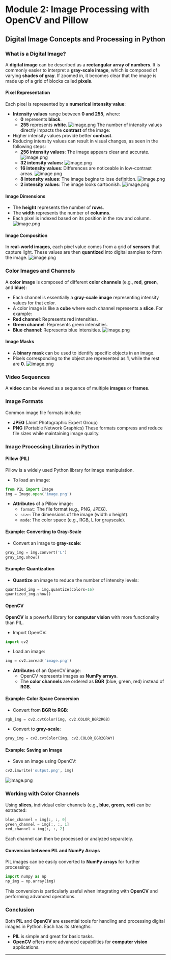 

# Module 2: Image Processing with OpenCV and Pillow
## Digital Image Concepts and Processing in Python
### What is a Digital Image?
A **digital image** can be described as a **rectangular array of numbers**. It is commonly easier to interpret a **gray-scale image**, which is composed of varying **shades of gray**. If zoomed in, it becomes clear that the image is made up of a grid of blocks called **pixels**.
#### Pixel Representation
Each pixel is represented by a **numerical intensity value**:
- **Intensity values** range between **0 and 255**, where:
	- **0** represents **black**.
	- **255** represents **white**.
![image.png](https://prod-files-secure.s3.us-west-2.amazonaws.com/03e82b26-cccb-4906-bb56-adabcbdc0655/fa1bb4aa-313a-44c2-a7b3-7fa4a8432b08/image.png?X-Amz-Algorithm=AWS4-HMAC-SHA256&X-Amz-Content-Sha256=UNSIGNED-PAYLOAD&X-Amz-Credential=ASIAZI2LB466U3I22ZX6%2F20250131%2Fus-west-2%2Fs3%2Faws4_request&X-Amz-Date=20250131T131906Z&X-Amz-Expires=3600&X-Amz-Security-Token=IQoJb3JpZ2luX2VjELX%2F%2F%2F%2F%2F%2F%2F%2F%2F%2FwEaCXVzLXdlc3QtMiJGMEQCIGPTPqJWRiNp8edouwrwJvhgvYGeACQEYTh%2B2ngsfWbhAiBrLhxQQZej5i5jVbs4RBk9jbbry0ih5yyE8yKrgm0lJSqIBAi%2B%2F%2F%2F%2F%2F%2F%2F%2F%2F%2F8BEAAaDDYzNzQyMzE4MzgwNSIMuCkwSw9pZiEwe8okKtwD1nomGR4EvstUOXC77a18Zh3C4kl1h6UHxBBknnQ76mCdtkKlL2WSUfYBco6fJuOysOsr4awTkgz2Abb12xgpXApmK%2FD3ckleTPxno7%2FKmNSz%2BDWKxGcugeHC6Wl527txAr5F4GSJ9BevSaHKbmiUKjoSDGBDJhVFL2JnsAGv5KtUzJvNzBHbOWV8r7udxIU5cKMeJyFRi04U2Vn%2FztPL%2FwyHzvzZWR0LrEJc6f5%2Fc%2FkEscuA%2FCmngyWV7tO8vzLy10QYPfld7vFIlCIu9h44WSv4rde5QJHbnKlUz%2FMzVrwbOcspk1UPkpCdY9BX2OMJKuZ7DfL%2BuHgAylaLU%2B%2BdSaSSDdemQfx%2BkfxpGa06K%2FM3O5awxxjLUrRm%2BhTHlz7xbIwEUeiW9IMmNMzXDoB%2F8k5%2F6FOQFeUpYFFw6ny9u2nDfeRNVC5k52MOqy5b8fOVy3DedB2TkQsKpYFGs0ZOqAb2JAUTYR63pKqXNi%2F2oKXd3701Bt9y2LR3eOPq%2FqRhKEsq06N1JMPaRDbsL4m8kr4u%2B%2FW%2FsNj2IP7a6t%2FDmWUFWyYMegsk8YIAa%2FZ7IOnnLHERqKRq8ED4VUPtlXJOOlZtJogGNOKT%2BngFH7nIO5f5Lvelqcr6l7wciRAw6o%2FzvAY6pgFFmnvVBfhtgH%2B2%2B6hjoin%2BJUjTwF3k8licE%2BmhGa1zJZfrSy4U6zPZpbwOzw1hKkqk8xCoZo3Zl8t4r6ke36g0jxBcfQaF2wCVWCbAxePtRhj141gTYnRyy10Bgf9l1J8EmJ6aOnsh0%2BWD17po6hwqFWevRXaZI0KSX404JQ87jzQwQfX1UBIz1AEBORAoRm8Fh4cBm1cDeJcoVdn7hcCGwha%2F%2BL1l&X-Amz-Signature=1cb6731c2ed7e26d3298df5df206487d69b8d7f714904129850e66a096db4b84&X-Amz-SignedHeaders=host&x-id=GetObject)
The number of intensity values directly impacts the **contrast** of the image:
- Higher intensity values provide better **contrast**.
- Reducing intensity values can result in visual changes, as seen in the following steps:
	- **256 intensity values**: The image appears clear and accurate.
![image.png](https://prod-files-secure.s3.us-west-2.amazonaws.com/03e82b26-cccb-4906-bb56-adabcbdc0655/0de7dfb4-99dc-4b87-8932-5165b3c3b775/image.png?X-Amz-Algorithm=AWS4-HMAC-SHA256&X-Amz-Content-Sha256=UNSIGNED-PAYLOAD&X-Amz-Credential=ASIAZI2LB466QCAYVAW3%2F20250131%2Fus-west-2%2Fs3%2Faws4_request&X-Amz-Date=20250131T131906Z&X-Amz-Expires=3600&X-Amz-Security-Token=IQoJb3JpZ2luX2VjELX%2F%2F%2F%2F%2F%2F%2F%2F%2F%2FwEaCXVzLXdlc3QtMiJHMEUCIGBHcNe6Dk3hDNkXeQm4d4Feha87qeK8KVIxeijUAw6vAiEAjUfkbmqdbvcJdkCTAWhFw3BWXsdGlWKHHHzGhgk3vzwqiAQIvv%2F%2F%2F%2F%2F%2F%2F%2F%2F%2FARAAGgw2Mzc0MjMxODM4MDUiDE8fgpMkew5B40KcSSrcA%2BND%2BqSamgI0lnARkbh%2F56naoopcaSDs7DweEL%2BSSBPT9gJJtWHBxLRYMh08uGQVafamj7Iop%2FJM%2B1rCZns%2B3DWwfKvBdlSck2pmWoedMIA%2BjbSyFUgUSI8w2CHh9wVBNLf5pruyTQ3Ci%2BJzf1ykkQMMUHfk6opV%2FYMEt%2Btaqc8O%2FIa4n9hEoyJr2SU94twzit6ZQueMwOXQxhL61BNwVCdu1%2FPgp57f%2BMOLdeyB%2BrJolNuF0uFh4H9K6WQPERCyHqu%2BfZZLanUg6pRrPDNO9dTfKY2Y0oNgHYGQjpk1NECFov4yuPb%2FCsAdff4Z96YeaIzM%2BLpXEGJowbq0lFVlWD4vCqV7HZAX6m8R6Znhp1diBPh8W57lFtQ22si5%2BRjGS6zHS3eSsCwUQC31Fbh42w%2BE0aPp2kg%2FzwbzdhHjrKuSqwsEppKi%2FC3vMSUScO%2Bs7KfzUK5pdAh7%2FIggdlDLV%2BWbpXo53Pe6f%2Fvek58FPTnbZwJUQwiXTEBY4%2BdGmjFkjr%2BmLs59V0MFFOoBtZi4cra0sFYFI2lhAJswxGXyc0plswoDVYwuMFctaizqyT%2F8Awac6hNS7F5L5YaMgVyE59reX2dTOeMoW5vF9kPQgTSGgSwq7RaV%2BU953%2BwyMLqP87wGOqUBxREIxI3rJDeTL17%2B8AegBRwDzaVtxnCjjfsXKPW%2FUSTZrFkvss7SQsVv%2B7TpR4MDnZlSYUvCiwQs2vxs%2FIXpdMW3UlY8SOIbuUJoa9nwi7HhdD98SR%2BtFe3ADLzq3549vb3SsYcScGcjKMOibRVLYkH%2BR%2FTL%2FXk4BTwQN8FmNVuPQo0bCEP0k%2F9BfVeH0YMSOaPymjMqpUHXv%2BN2k2vK4pn0M9RT&X-Amz-Signature=c90c24dd1504295786dd7b133fd02bd1a58c5b1a792edf0b670c261a7c455561&X-Amz-SignedHeaders=host&x-id=GetObject)
	- **32 intensity values:**
![image.png](https://prod-files-secure.s3.us-west-2.amazonaws.com/03e82b26-cccb-4906-bb56-adabcbdc0655/7eb81f08-b190-4c5a-ba2b-2a498a15b2c4/image.png?X-Amz-Algorithm=AWS4-HMAC-SHA256&X-Amz-Content-Sha256=UNSIGNED-PAYLOAD&X-Amz-Credential=ASIAZI2LB466QCAYVAW3%2F20250131%2Fus-west-2%2Fs3%2Faws4_request&X-Amz-Date=20250131T131906Z&X-Amz-Expires=3600&X-Amz-Security-Token=IQoJb3JpZ2luX2VjELX%2F%2F%2F%2F%2F%2F%2F%2F%2F%2FwEaCXVzLXdlc3QtMiJHMEUCIGBHcNe6Dk3hDNkXeQm4d4Feha87qeK8KVIxeijUAw6vAiEAjUfkbmqdbvcJdkCTAWhFw3BWXsdGlWKHHHzGhgk3vzwqiAQIvv%2F%2F%2F%2F%2F%2F%2F%2F%2F%2FARAAGgw2Mzc0MjMxODM4MDUiDE8fgpMkew5B40KcSSrcA%2BND%2BqSamgI0lnARkbh%2F56naoopcaSDs7DweEL%2BSSBPT9gJJtWHBxLRYMh08uGQVafamj7Iop%2FJM%2B1rCZns%2B3DWwfKvBdlSck2pmWoedMIA%2BjbSyFUgUSI8w2CHh9wVBNLf5pruyTQ3Ci%2BJzf1ykkQMMUHfk6opV%2FYMEt%2Btaqc8O%2FIa4n9hEoyJr2SU94twzit6ZQueMwOXQxhL61BNwVCdu1%2FPgp57f%2BMOLdeyB%2BrJolNuF0uFh4H9K6WQPERCyHqu%2BfZZLanUg6pRrPDNO9dTfKY2Y0oNgHYGQjpk1NECFov4yuPb%2FCsAdff4Z96YeaIzM%2BLpXEGJowbq0lFVlWD4vCqV7HZAX6m8R6Znhp1diBPh8W57lFtQ22si5%2BRjGS6zHS3eSsCwUQC31Fbh42w%2BE0aPp2kg%2FzwbzdhHjrKuSqwsEppKi%2FC3vMSUScO%2Bs7KfzUK5pdAh7%2FIggdlDLV%2BWbpXo53Pe6f%2Fvek58FPTnbZwJUQwiXTEBY4%2BdGmjFkjr%2BmLs59V0MFFOoBtZi4cra0sFYFI2lhAJswxGXyc0plswoDVYwuMFctaizqyT%2F8Awac6hNS7F5L5YaMgVyE59reX2dTOeMoW5vF9kPQgTSGgSwq7RaV%2BU953%2BwyMLqP87wGOqUBxREIxI3rJDeTL17%2B8AegBRwDzaVtxnCjjfsXKPW%2FUSTZrFkvss7SQsVv%2B7TpR4MDnZlSYUvCiwQs2vxs%2FIXpdMW3UlY8SOIbuUJoa9nwi7HhdD98SR%2BtFe3ADLzq3549vb3SsYcScGcjKMOibRVLYkH%2BR%2FTL%2FXk4BTwQN8FmNVuPQo0bCEP0k%2F9BfVeH0YMSOaPymjMqpUHXv%2BN2k2vK4pn0M9RT&X-Amz-Signature=53775b56270edca2490df8e92a49d1b1719cf8d3fa559fc12753918075c742f8&X-Amz-SignedHeaders=host&x-id=GetObject)
	- **16 intensity values**: Differences are noticeable in low-contrast areas.
![image.png](https://prod-files-secure.s3.us-west-2.amazonaws.com/03e82b26-cccb-4906-bb56-adabcbdc0655/6bf56d44-9a14-4b7b-98c2-1f00b8630f0c/image.png?X-Amz-Algorithm=AWS4-HMAC-SHA256&X-Amz-Content-Sha256=UNSIGNED-PAYLOAD&X-Amz-Credential=ASIAZI2LB466QCAYVAW3%2F20250131%2Fus-west-2%2Fs3%2Faws4_request&X-Amz-Date=20250131T131906Z&X-Amz-Expires=3600&X-Amz-Security-Token=IQoJb3JpZ2luX2VjELX%2F%2F%2F%2F%2F%2F%2F%2F%2F%2FwEaCXVzLXdlc3QtMiJHMEUCIGBHcNe6Dk3hDNkXeQm4d4Feha87qeK8KVIxeijUAw6vAiEAjUfkbmqdbvcJdkCTAWhFw3BWXsdGlWKHHHzGhgk3vzwqiAQIvv%2F%2F%2F%2F%2F%2F%2F%2F%2F%2FARAAGgw2Mzc0MjMxODM4MDUiDE8fgpMkew5B40KcSSrcA%2BND%2BqSamgI0lnARkbh%2F56naoopcaSDs7DweEL%2BSSBPT9gJJtWHBxLRYMh08uGQVafamj7Iop%2FJM%2B1rCZns%2B3DWwfKvBdlSck2pmWoedMIA%2BjbSyFUgUSI8w2CHh9wVBNLf5pruyTQ3Ci%2BJzf1ykkQMMUHfk6opV%2FYMEt%2Btaqc8O%2FIa4n9hEoyJr2SU94twzit6ZQueMwOXQxhL61BNwVCdu1%2FPgp57f%2BMOLdeyB%2BrJolNuF0uFh4H9K6WQPERCyHqu%2BfZZLanUg6pRrPDNO9dTfKY2Y0oNgHYGQjpk1NECFov4yuPb%2FCsAdff4Z96YeaIzM%2BLpXEGJowbq0lFVlWD4vCqV7HZAX6m8R6Znhp1diBPh8W57lFtQ22si5%2BRjGS6zHS3eSsCwUQC31Fbh42w%2BE0aPp2kg%2FzwbzdhHjrKuSqwsEppKi%2FC3vMSUScO%2Bs7KfzUK5pdAh7%2FIggdlDLV%2BWbpXo53Pe6f%2Fvek58FPTnbZwJUQwiXTEBY4%2BdGmjFkjr%2BmLs59V0MFFOoBtZi4cra0sFYFI2lhAJswxGXyc0plswoDVYwuMFctaizqyT%2F8Awac6hNS7F5L5YaMgVyE59reX2dTOeMoW5vF9kPQgTSGgSwq7RaV%2BU953%2BwyMLqP87wGOqUBxREIxI3rJDeTL17%2B8AegBRwDzaVtxnCjjfsXKPW%2FUSTZrFkvss7SQsVv%2B7TpR4MDnZlSYUvCiwQs2vxs%2FIXpdMW3UlY8SOIbuUJoa9nwi7HhdD98SR%2BtFe3ADLzq3549vb3SsYcScGcjKMOibRVLYkH%2BR%2FTL%2FXk4BTwQN8FmNVuPQo0bCEP0k%2F9BfVeH0YMSOaPymjMqpUHXv%2BN2k2vK4pn0M9RT&X-Amz-Signature=d6c87e827ac8df13b657c922200e66c8cb2c70b014b40fac28c685ce6babf1e5&X-Amz-SignedHeaders=host&x-id=GetObject)
	- **8 intensity values**: The image begins to lose definition.
![image.png](https://prod-files-secure.s3.us-west-2.amazonaws.com/03e82b26-cccb-4906-bb56-adabcbdc0655/cca05878-ca1a-43e0-8bec-1d146756f9ae/image.png?X-Amz-Algorithm=AWS4-HMAC-SHA256&X-Amz-Content-Sha256=UNSIGNED-PAYLOAD&X-Amz-Credential=ASIAZI2LB466QCAYVAW3%2F20250131%2Fus-west-2%2Fs3%2Faws4_request&X-Amz-Date=20250131T131906Z&X-Amz-Expires=3600&X-Amz-Security-Token=IQoJb3JpZ2luX2VjELX%2F%2F%2F%2F%2F%2F%2F%2F%2F%2FwEaCXVzLXdlc3QtMiJHMEUCIGBHcNe6Dk3hDNkXeQm4d4Feha87qeK8KVIxeijUAw6vAiEAjUfkbmqdbvcJdkCTAWhFw3BWXsdGlWKHHHzGhgk3vzwqiAQIvv%2F%2F%2F%2F%2F%2F%2F%2F%2F%2FARAAGgw2Mzc0MjMxODM4MDUiDE8fgpMkew5B40KcSSrcA%2BND%2BqSamgI0lnARkbh%2F56naoopcaSDs7DweEL%2BSSBPT9gJJtWHBxLRYMh08uGQVafamj7Iop%2FJM%2B1rCZns%2B3DWwfKvBdlSck2pmWoedMIA%2BjbSyFUgUSI8w2CHh9wVBNLf5pruyTQ3Ci%2BJzf1ykkQMMUHfk6opV%2FYMEt%2Btaqc8O%2FIa4n9hEoyJr2SU94twzit6ZQueMwOXQxhL61BNwVCdu1%2FPgp57f%2BMOLdeyB%2BrJolNuF0uFh4H9K6WQPERCyHqu%2BfZZLanUg6pRrPDNO9dTfKY2Y0oNgHYGQjpk1NECFov4yuPb%2FCsAdff4Z96YeaIzM%2BLpXEGJowbq0lFVlWD4vCqV7HZAX6m8R6Znhp1diBPh8W57lFtQ22si5%2BRjGS6zHS3eSsCwUQC31Fbh42w%2BE0aPp2kg%2FzwbzdhHjrKuSqwsEppKi%2FC3vMSUScO%2Bs7KfzUK5pdAh7%2FIggdlDLV%2BWbpXo53Pe6f%2Fvek58FPTnbZwJUQwiXTEBY4%2BdGmjFkjr%2BmLs59V0MFFOoBtZi4cra0sFYFI2lhAJswxGXyc0plswoDVYwuMFctaizqyT%2F8Awac6hNS7F5L5YaMgVyE59reX2dTOeMoW5vF9kPQgTSGgSwq7RaV%2BU953%2BwyMLqP87wGOqUBxREIxI3rJDeTL17%2B8AegBRwDzaVtxnCjjfsXKPW%2FUSTZrFkvss7SQsVv%2B7TpR4MDnZlSYUvCiwQs2vxs%2FIXpdMW3UlY8SOIbuUJoa9nwi7HhdD98SR%2BtFe3ADLzq3549vb3SsYcScGcjKMOibRVLYkH%2BR%2FTL%2FXk4BTwQN8FmNVuPQo0bCEP0k%2F9BfVeH0YMSOaPymjMqpUHXv%2BN2k2vK4pn0M9RT&X-Amz-Signature=839c6f7f33c30357b20e0eacc03ab6d3a5e8acc6d9c19c534d6db1bf6d7bc165&X-Amz-SignedHeaders=host&x-id=GetObject)
	- **2 intensity values**: The image looks cartoonish.
![image.png](https://prod-files-secure.s3.us-west-2.amazonaws.com/03e82b26-cccb-4906-bb56-adabcbdc0655/12da64d7-6b97-44e0-bc2c-52b9c47ce212/image.png?X-Amz-Algorithm=AWS4-HMAC-SHA256&X-Amz-Content-Sha256=UNSIGNED-PAYLOAD&X-Amz-Credential=ASIAZI2LB466QCAYVAW3%2F20250131%2Fus-west-2%2Fs3%2Faws4_request&X-Amz-Date=20250131T131906Z&X-Amz-Expires=3600&X-Amz-Security-Token=IQoJb3JpZ2luX2VjELX%2F%2F%2F%2F%2F%2F%2F%2F%2F%2FwEaCXVzLXdlc3QtMiJHMEUCIGBHcNe6Dk3hDNkXeQm4d4Feha87qeK8KVIxeijUAw6vAiEAjUfkbmqdbvcJdkCTAWhFw3BWXsdGlWKHHHzGhgk3vzwqiAQIvv%2F%2F%2F%2F%2F%2F%2F%2F%2F%2FARAAGgw2Mzc0MjMxODM4MDUiDE8fgpMkew5B40KcSSrcA%2BND%2BqSamgI0lnARkbh%2F56naoopcaSDs7DweEL%2BSSBPT9gJJtWHBxLRYMh08uGQVafamj7Iop%2FJM%2B1rCZns%2B3DWwfKvBdlSck2pmWoedMIA%2BjbSyFUgUSI8w2CHh9wVBNLf5pruyTQ3Ci%2BJzf1ykkQMMUHfk6opV%2FYMEt%2Btaqc8O%2FIa4n9hEoyJr2SU94twzit6ZQueMwOXQxhL61BNwVCdu1%2FPgp57f%2BMOLdeyB%2BrJolNuF0uFh4H9K6WQPERCyHqu%2BfZZLanUg6pRrPDNO9dTfKY2Y0oNgHYGQjpk1NECFov4yuPb%2FCsAdff4Z96YeaIzM%2BLpXEGJowbq0lFVlWD4vCqV7HZAX6m8R6Znhp1diBPh8W57lFtQ22si5%2BRjGS6zHS3eSsCwUQC31Fbh42w%2BE0aPp2kg%2FzwbzdhHjrKuSqwsEppKi%2FC3vMSUScO%2Bs7KfzUK5pdAh7%2FIggdlDLV%2BWbpXo53Pe6f%2Fvek58FPTnbZwJUQwiXTEBY4%2BdGmjFkjr%2BmLs59V0MFFOoBtZi4cra0sFYFI2lhAJswxGXyc0plswoDVYwuMFctaizqyT%2F8Awac6hNS7F5L5YaMgVyE59reX2dTOeMoW5vF9kPQgTSGgSwq7RaV%2BU953%2BwyMLqP87wGOqUBxREIxI3rJDeTL17%2B8AegBRwDzaVtxnCjjfsXKPW%2FUSTZrFkvss7SQsVv%2B7TpR4MDnZlSYUvCiwQs2vxs%2FIXpdMW3UlY8SOIbuUJoa9nwi7HhdD98SR%2BtFe3ADLzq3549vb3SsYcScGcjKMOibRVLYkH%2BR%2FTL%2FXk4BTwQN8FmNVuPQo0bCEP0k%2F9BfVeH0YMSOaPymjMqpUHXv%2BN2k2vK4pn0M9RT&X-Amz-Signature=06ce65a9b5fa6fa176b65e5643496a3c289578858fb4dcbc0c543820085ed1c0&X-Amz-SignedHeaders=host&x-id=GetObject)
#### Image Dimensions
- The **height** represents the number of **rows**.
- The **width** represents the number of **columns**.
- Each pixel is indexed based on its position in the row and column.
![image.png](https://prod-files-secure.s3.us-west-2.amazonaws.com/03e82b26-cccb-4906-bb56-adabcbdc0655/ff056335-e79e-4491-b508-30cd45b6c194/image.png?X-Amz-Algorithm=AWS4-HMAC-SHA256&X-Amz-Content-Sha256=UNSIGNED-PAYLOAD&X-Amz-Credential=ASIAZI2LB466U3I22ZX6%2F20250131%2Fus-west-2%2Fs3%2Faws4_request&X-Amz-Date=20250131T131906Z&X-Amz-Expires=3600&X-Amz-Security-Token=IQoJb3JpZ2luX2VjELX%2F%2F%2F%2F%2F%2F%2F%2F%2F%2FwEaCXVzLXdlc3QtMiJGMEQCIGPTPqJWRiNp8edouwrwJvhgvYGeACQEYTh%2B2ngsfWbhAiBrLhxQQZej5i5jVbs4RBk9jbbry0ih5yyE8yKrgm0lJSqIBAi%2B%2F%2F%2F%2F%2F%2F%2F%2F%2F%2F8BEAAaDDYzNzQyMzE4MzgwNSIMuCkwSw9pZiEwe8okKtwD1nomGR4EvstUOXC77a18Zh3C4kl1h6UHxBBknnQ76mCdtkKlL2WSUfYBco6fJuOysOsr4awTkgz2Abb12xgpXApmK%2FD3ckleTPxno7%2FKmNSz%2BDWKxGcugeHC6Wl527txAr5F4GSJ9BevSaHKbmiUKjoSDGBDJhVFL2JnsAGv5KtUzJvNzBHbOWV8r7udxIU5cKMeJyFRi04U2Vn%2FztPL%2FwyHzvzZWR0LrEJc6f5%2Fc%2FkEscuA%2FCmngyWV7tO8vzLy10QYPfld7vFIlCIu9h44WSv4rde5QJHbnKlUz%2FMzVrwbOcspk1UPkpCdY9BX2OMJKuZ7DfL%2BuHgAylaLU%2B%2BdSaSSDdemQfx%2BkfxpGa06K%2FM3O5awxxjLUrRm%2BhTHlz7xbIwEUeiW9IMmNMzXDoB%2F8k5%2F6FOQFeUpYFFw6ny9u2nDfeRNVC5k52MOqy5b8fOVy3DedB2TkQsKpYFGs0ZOqAb2JAUTYR63pKqXNi%2F2oKXd3701Bt9y2LR3eOPq%2FqRhKEsq06N1JMPaRDbsL4m8kr4u%2B%2FW%2FsNj2IP7a6t%2FDmWUFWyYMegsk8YIAa%2FZ7IOnnLHERqKRq8ED4VUPtlXJOOlZtJogGNOKT%2BngFH7nIO5f5Lvelqcr6l7wciRAw6o%2FzvAY6pgFFmnvVBfhtgH%2B2%2B6hjoin%2BJUjTwF3k8licE%2BmhGa1zJZfrSy4U6zPZpbwOzw1hKkqk8xCoZo3Zl8t4r6ke36g0jxBcfQaF2wCVWCbAxePtRhj141gTYnRyy10Bgf9l1J8EmJ6aOnsh0%2BWD17po6hwqFWevRXaZI0KSX404JQ87jzQwQfX1UBIz1AEBORAoRm8Fh4cBm1cDeJcoVdn7hcCGwha%2F%2BL1l&X-Amz-Signature=ec66b2de27a85f8bfd8a6ef50053446a9f81b298ab4c4ab69e043c48ce3c3a08&X-Amz-SignedHeaders=host&x-id=GetObject)
#### Image Composition
In **real-world images**, each pixel value comes from a grid of **sensors** that capture light. These values are then **quantized** into digital samples to form the image.
![image.png](https://prod-files-secure.s3.us-west-2.amazonaws.com/03e82b26-cccb-4906-bb56-adabcbdc0655/0c721ea0-409b-4d32-b630-a00d6f170d18/image.png?X-Amz-Algorithm=AWS4-HMAC-SHA256&X-Amz-Content-Sha256=UNSIGNED-PAYLOAD&X-Amz-Credential=ASIAZI2LB466U3I22ZX6%2F20250131%2Fus-west-2%2Fs3%2Faws4_request&X-Amz-Date=20250131T131906Z&X-Amz-Expires=3600&X-Amz-Security-Token=IQoJb3JpZ2luX2VjELX%2F%2F%2F%2F%2F%2F%2F%2F%2F%2FwEaCXVzLXdlc3QtMiJGMEQCIGPTPqJWRiNp8edouwrwJvhgvYGeACQEYTh%2B2ngsfWbhAiBrLhxQQZej5i5jVbs4RBk9jbbry0ih5yyE8yKrgm0lJSqIBAi%2B%2F%2F%2F%2F%2F%2F%2F%2F%2F%2F8BEAAaDDYzNzQyMzE4MzgwNSIMuCkwSw9pZiEwe8okKtwD1nomGR4EvstUOXC77a18Zh3C4kl1h6UHxBBknnQ76mCdtkKlL2WSUfYBco6fJuOysOsr4awTkgz2Abb12xgpXApmK%2FD3ckleTPxno7%2FKmNSz%2BDWKxGcugeHC6Wl527txAr5F4GSJ9BevSaHKbmiUKjoSDGBDJhVFL2JnsAGv5KtUzJvNzBHbOWV8r7udxIU5cKMeJyFRi04U2Vn%2FztPL%2FwyHzvzZWR0LrEJc6f5%2Fc%2FkEscuA%2FCmngyWV7tO8vzLy10QYPfld7vFIlCIu9h44WSv4rde5QJHbnKlUz%2FMzVrwbOcspk1UPkpCdY9BX2OMJKuZ7DfL%2BuHgAylaLU%2B%2BdSaSSDdemQfx%2BkfxpGa06K%2FM3O5awxxjLUrRm%2BhTHlz7xbIwEUeiW9IMmNMzXDoB%2F8k5%2F6FOQFeUpYFFw6ny9u2nDfeRNVC5k52MOqy5b8fOVy3DedB2TkQsKpYFGs0ZOqAb2JAUTYR63pKqXNi%2F2oKXd3701Bt9y2LR3eOPq%2FqRhKEsq06N1JMPaRDbsL4m8kr4u%2B%2FW%2FsNj2IP7a6t%2FDmWUFWyYMegsk8YIAa%2FZ7IOnnLHERqKRq8ED4VUPtlXJOOlZtJogGNOKT%2BngFH7nIO5f5Lvelqcr6l7wciRAw6o%2FzvAY6pgFFmnvVBfhtgH%2B2%2B6hjoin%2BJUjTwF3k8licE%2BmhGa1zJZfrSy4U6zPZpbwOzw1hKkqk8xCoZo3Zl8t4r6ke36g0jxBcfQaF2wCVWCbAxePtRhj141gTYnRyy10Bgf9l1J8EmJ6aOnsh0%2BWD17po6hwqFWevRXaZI0KSX404JQ87jzQwQfX1UBIz1AEBORAoRm8Fh4cBm1cDeJcoVdn7hcCGwha%2F%2BL1l&X-Amz-Signature=d929f5d686203247bc75e27ec85db06ff4dcdf680f3c54c53506cdd32d5966e8&X-Amz-SignedHeaders=host&x-id=GetObject)
### Color Images and Channels
A **color image** is composed of different **color channels** (e.g., **red**, **green**, and **blue**):
- Each channel is essentially a **gray-scale image** representing intensity values for that color.
- A color image is like a **cube** where each channel represents a **slice**.
For example:
- **Red channel**: Represents red intensities.
- **Green channel**: Represents green intensities.
- **Blue channel**: Represents blue intensities.
![image.png](https://prod-files-secure.s3.us-west-2.amazonaws.com/03e82b26-cccb-4906-bb56-adabcbdc0655/c0cc17c9-842f-413f-82e8-f3f44278cf74/image.png?X-Amz-Algorithm=AWS4-HMAC-SHA256&X-Amz-Content-Sha256=UNSIGNED-PAYLOAD&X-Amz-Credential=ASIAZI2LB466U3I22ZX6%2F20250131%2Fus-west-2%2Fs3%2Faws4_request&X-Amz-Date=20250131T131906Z&X-Amz-Expires=3600&X-Amz-Security-Token=IQoJb3JpZ2luX2VjELX%2F%2F%2F%2F%2F%2F%2F%2F%2F%2FwEaCXVzLXdlc3QtMiJGMEQCIGPTPqJWRiNp8edouwrwJvhgvYGeACQEYTh%2B2ngsfWbhAiBrLhxQQZej5i5jVbs4RBk9jbbry0ih5yyE8yKrgm0lJSqIBAi%2B%2F%2F%2F%2F%2F%2F%2F%2F%2F%2F8BEAAaDDYzNzQyMzE4MzgwNSIMuCkwSw9pZiEwe8okKtwD1nomGR4EvstUOXC77a18Zh3C4kl1h6UHxBBknnQ76mCdtkKlL2WSUfYBco6fJuOysOsr4awTkgz2Abb12xgpXApmK%2FD3ckleTPxno7%2FKmNSz%2BDWKxGcugeHC6Wl527txAr5F4GSJ9BevSaHKbmiUKjoSDGBDJhVFL2JnsAGv5KtUzJvNzBHbOWV8r7udxIU5cKMeJyFRi04U2Vn%2FztPL%2FwyHzvzZWR0LrEJc6f5%2Fc%2FkEscuA%2FCmngyWV7tO8vzLy10QYPfld7vFIlCIu9h44WSv4rde5QJHbnKlUz%2FMzVrwbOcspk1UPkpCdY9BX2OMJKuZ7DfL%2BuHgAylaLU%2B%2BdSaSSDdemQfx%2BkfxpGa06K%2FM3O5awxxjLUrRm%2BhTHlz7xbIwEUeiW9IMmNMzXDoB%2F8k5%2F6FOQFeUpYFFw6ny9u2nDfeRNVC5k52MOqy5b8fOVy3DedB2TkQsKpYFGs0ZOqAb2JAUTYR63pKqXNi%2F2oKXd3701Bt9y2LR3eOPq%2FqRhKEsq06N1JMPaRDbsL4m8kr4u%2B%2FW%2FsNj2IP7a6t%2FDmWUFWyYMegsk8YIAa%2FZ7IOnnLHERqKRq8ED4VUPtlXJOOlZtJogGNOKT%2BngFH7nIO5f5Lvelqcr6l7wciRAw6o%2FzvAY6pgFFmnvVBfhtgH%2B2%2B6hjoin%2BJUjTwF3k8licE%2BmhGa1zJZfrSy4U6zPZpbwOzw1hKkqk8xCoZo3Zl8t4r6ke36g0jxBcfQaF2wCVWCbAxePtRhj141gTYnRyy10Bgf9l1J8EmJ6aOnsh0%2BWD17po6hwqFWevRXaZI0KSX404JQ87jzQwQfX1UBIz1AEBORAoRm8Fh4cBm1cDeJcoVdn7hcCGwha%2F%2BL1l&X-Amz-Signature=46d62995f5b79f1e9d408ff56e1e6d4c49ecf02d770e106f077038eb1c8752b3&X-Amz-SignedHeaders=host&x-id=GetObject)
#### Image Masks
- A **binary mask** can be used to identify specific objects in an image.
- Pixels corresponding to the object are represented as **1**, while the rest are **0**.
![image.png](https://prod-files-secure.s3.us-west-2.amazonaws.com/03e82b26-cccb-4906-bb56-adabcbdc0655/667eab4d-d19d-4618-81d0-663b6beb002c/image.png?X-Amz-Algorithm=AWS4-HMAC-SHA256&X-Amz-Content-Sha256=UNSIGNED-PAYLOAD&X-Amz-Credential=ASIAZI2LB466U3I22ZX6%2F20250131%2Fus-west-2%2Fs3%2Faws4_request&X-Amz-Date=20250131T131906Z&X-Amz-Expires=3600&X-Amz-Security-Token=IQoJb3JpZ2luX2VjELX%2F%2F%2F%2F%2F%2F%2F%2F%2F%2FwEaCXVzLXdlc3QtMiJGMEQCIGPTPqJWRiNp8edouwrwJvhgvYGeACQEYTh%2B2ngsfWbhAiBrLhxQQZej5i5jVbs4RBk9jbbry0ih5yyE8yKrgm0lJSqIBAi%2B%2F%2F%2F%2F%2F%2F%2F%2F%2F%2F8BEAAaDDYzNzQyMzE4MzgwNSIMuCkwSw9pZiEwe8okKtwD1nomGR4EvstUOXC77a18Zh3C4kl1h6UHxBBknnQ76mCdtkKlL2WSUfYBco6fJuOysOsr4awTkgz2Abb12xgpXApmK%2FD3ckleTPxno7%2FKmNSz%2BDWKxGcugeHC6Wl527txAr5F4GSJ9BevSaHKbmiUKjoSDGBDJhVFL2JnsAGv5KtUzJvNzBHbOWV8r7udxIU5cKMeJyFRi04U2Vn%2FztPL%2FwyHzvzZWR0LrEJc6f5%2Fc%2FkEscuA%2FCmngyWV7tO8vzLy10QYPfld7vFIlCIu9h44WSv4rde5QJHbnKlUz%2FMzVrwbOcspk1UPkpCdY9BX2OMJKuZ7DfL%2BuHgAylaLU%2B%2BdSaSSDdemQfx%2BkfxpGa06K%2FM3O5awxxjLUrRm%2BhTHlz7xbIwEUeiW9IMmNMzXDoB%2F8k5%2F6FOQFeUpYFFw6ny9u2nDfeRNVC5k52MOqy5b8fOVy3DedB2TkQsKpYFGs0ZOqAb2JAUTYR63pKqXNi%2F2oKXd3701Bt9y2LR3eOPq%2FqRhKEsq06N1JMPaRDbsL4m8kr4u%2B%2FW%2FsNj2IP7a6t%2FDmWUFWyYMegsk8YIAa%2FZ7IOnnLHERqKRq8ED4VUPtlXJOOlZtJogGNOKT%2BngFH7nIO5f5Lvelqcr6l7wciRAw6o%2FzvAY6pgFFmnvVBfhtgH%2B2%2B6hjoin%2BJUjTwF3k8licE%2BmhGa1zJZfrSy4U6zPZpbwOzw1hKkqk8xCoZo3Zl8t4r6ke36g0jxBcfQaF2wCVWCbAxePtRhj141gTYnRyy10Bgf9l1J8EmJ6aOnsh0%2BWD17po6hwqFWevRXaZI0KSX404JQ87jzQwQfX1UBIz1AEBORAoRm8Fh4cBm1cDeJcoVdn7hcCGwha%2F%2BL1l&X-Amz-Signature=fd5dc041a0d71991e1cc4671299927622c827c8e9359bc4ef0fcfbd8da4d2eb4&X-Amz-SignedHeaders=host&x-id=GetObject)
### Video Sequences
A **video** can be viewed as a sequence of multiple **images** or **frames**.
### Image Formats
Common image file formats include:
- **JPEG** (Joint Photographic Expert Group)
- **PNG** (Portable Network Graphics)
These formats compress and reduce file sizes while maintaining image quality.
### Image Processing Libraries in Python
#### Pillow (PIL)
Pillow is a widely used Python library for image manipulation.
- To load an image:
```python
from PIL import Image
img = Image.open('image.png')
```
- **Attributes** of a Pillow image:
	- `format`: The file format (e.g., PNG, JPEG).
	- `size`: The dimensions of the image (width x height).
	- `mode`: The color space (e.g., RGB, L for grayscale).
#### Example: Converting to Gray-Scale
- Convert an image to **gray-scale**:
```python
gray_img = img.convert('L')
gray_img.show()
```
#### Example: Quantization
- **Quantize** an image to reduce the number of intensity levels:
```python
quantized_img = img.quantize(colors=16)
quantized_img.show()
```
#### OpenCV
**OpenCV** is a powerful library for **computer vision** with more functionality than PIL.
- Import OpenCV:
```python
import cv2
```
- Load an image:
```python
img = cv2.imread('image.png')
```
- **Attributes** of an OpenCV image:
	- OpenCV represents images as **NumPy arrays**.
	- The **color channels** are ordered as **BGR** (blue, green, red) instead of **RGB**.
#### Example: Color Space Conversion
- Convert from **BGR to RGB**:
```python
rgb_img = cv2.cvtColor(img, cv2.COLOR_BGR2RGB)
```
- Convert to **gray-scale**:
```python
gray_img = cv2.cvtColor(img, cv2.COLOR_BGR2GRAY)
```
#### Example: Saving an Image
- Save an image using OpenCV:
```python
cv2.imwrite('output.png', img)
```
![image.png](https://prod-files-secure.s3.us-west-2.amazonaws.com/03e82b26-cccb-4906-bb56-adabcbdc0655/25fcc977-54ea-484c-997e-9b6bd016f347/image.png?X-Amz-Algorithm=AWS4-HMAC-SHA256&X-Amz-Content-Sha256=UNSIGNED-PAYLOAD&X-Amz-Credential=ASIAZI2LB466U3I22ZX6%2F20250131%2Fus-west-2%2Fs3%2Faws4_request&X-Amz-Date=20250131T131906Z&X-Amz-Expires=3600&X-Amz-Security-Token=IQoJb3JpZ2luX2VjELX%2F%2F%2F%2F%2F%2F%2F%2F%2F%2FwEaCXVzLXdlc3QtMiJGMEQCIGPTPqJWRiNp8edouwrwJvhgvYGeACQEYTh%2B2ngsfWbhAiBrLhxQQZej5i5jVbs4RBk9jbbry0ih5yyE8yKrgm0lJSqIBAi%2B%2F%2F%2F%2F%2F%2F%2F%2F%2F%2F8BEAAaDDYzNzQyMzE4MzgwNSIMuCkwSw9pZiEwe8okKtwD1nomGR4EvstUOXC77a18Zh3C4kl1h6UHxBBknnQ76mCdtkKlL2WSUfYBco6fJuOysOsr4awTkgz2Abb12xgpXApmK%2FD3ckleTPxno7%2FKmNSz%2BDWKxGcugeHC6Wl527txAr5F4GSJ9BevSaHKbmiUKjoSDGBDJhVFL2JnsAGv5KtUzJvNzBHbOWV8r7udxIU5cKMeJyFRi04U2Vn%2FztPL%2FwyHzvzZWR0LrEJc6f5%2Fc%2FkEscuA%2FCmngyWV7tO8vzLy10QYPfld7vFIlCIu9h44WSv4rde5QJHbnKlUz%2FMzVrwbOcspk1UPkpCdY9BX2OMJKuZ7DfL%2BuHgAylaLU%2B%2BdSaSSDdemQfx%2BkfxpGa06K%2FM3O5awxxjLUrRm%2BhTHlz7xbIwEUeiW9IMmNMzXDoB%2F8k5%2F6FOQFeUpYFFw6ny9u2nDfeRNVC5k52MOqy5b8fOVy3DedB2TkQsKpYFGs0ZOqAb2JAUTYR63pKqXNi%2F2oKXd3701Bt9y2LR3eOPq%2FqRhKEsq06N1JMPaRDbsL4m8kr4u%2B%2FW%2FsNj2IP7a6t%2FDmWUFWyYMegsk8YIAa%2FZ7IOnnLHERqKRq8ED4VUPtlXJOOlZtJogGNOKT%2BngFH7nIO5f5Lvelqcr6l7wciRAw6o%2FzvAY6pgFFmnvVBfhtgH%2B2%2B6hjoin%2BJUjTwF3k8licE%2BmhGa1zJZfrSy4U6zPZpbwOzw1hKkqk8xCoZo3Zl8t4r6ke36g0jxBcfQaF2wCVWCbAxePtRhj141gTYnRyy10Bgf9l1J8EmJ6aOnsh0%2BWD17po6hwqFWevRXaZI0KSX404JQ87jzQwQfX1UBIz1AEBORAoRm8Fh4cBm1cDeJcoVdn7hcCGwha%2F%2BL1l&X-Amz-Signature=0348c1b9f5977b0c3d651b010f9ffc46ff1689b7f46c4bcace83cd36b11f222c&X-Amz-SignedHeaders=host&x-id=GetObject)
### Working with Color Channels
Using **slices**, individual color channels (e.g., **blue**, **green**, **red**) can be extracted:
```python
blue_channel = img[:, :, 0]
green_channel = img[:, :, 1]
red_channel = img[:, :, 2]
```
Each channel can then be processed or analyzed separately.
#### Conversion between PIL and NumPy Arrays
PIL images can be easily converted to **NumPy arrays** for further processing:
```python
import numpy as np
np_img = np.array(img)
```
This conversion is particularly useful when integrating with **OpenCV** and performing advanced operations.
### Conclusion
Both **PIL** and **OpenCV** are essential tools for handling and processing digital images in Python. Each has its strengths:
- **PIL** is simple and great for basic tasks.
- **OpenCV** offers more advanced capabilities for **computer vision** applications.
___


